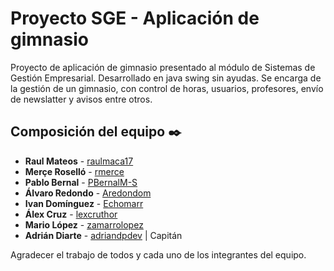 # Proyecto SGE - Aplicación de gimnasio

Proyecto de aplicación de gimnasio presentado al módulo de Sistemas de Gestión Empresarial. Desarrollado en java swing sin ayudas.
Se encarga de la gestión de un gimnasio, con control de horas, usuarios, profesores, envío de newslatter y avisos entre otros.

## Composición del equipo ✒️

* **Raul Mateos** - [raulmaca17](https://github.com/raulmaca17)
* **Merçe Roselló** - [rmerce](https://github.com/rmerce)
* **Pablo Bernal** - [PBernalM-S](https://github.com/PBernalM-S)
* **Álvaro Redondo** - [Aredondom](https://github.com/Aredondom)
* **Ivan Domínguez** - [Echomarr](https://github.com/Echomarr)
* **Álex Cruz** - [lexcruthor](https://github.com/lexcruthor)
* **Mario López** - [zamarrolopez](https://github.com/zamarrolopez)
* **Adrián Diarte** - [adriandpdev](https://github.com/adriandpdev) | Capitán

Agradecer el trabajo de todos y cada uno de los integrantes del equipo.
